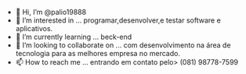 - 👋 Hi, I’m @palio19888
- 👀 I’m interested in ... programar,desenvolver,e testar software e aplicativos.    
- 🌱 I’m currently learning ... beck-end
- 💞️ I’m looking to collaborate on ... com desenvolvimento na área de tecnologia para as melhores empresa no mercado.
- 📫 How to reach me ... entrando em contato pelo> (081) 98778-7599

<!---
palio19888/palio19888 is a ✨ special ✨ repository because its `README.md` (this file) appears on your GitHub profile.
You can click the Preview link to take a look at your changes.
--->
